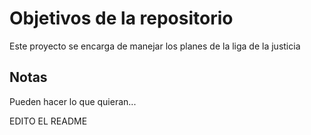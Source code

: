 # Objetivos de la repositorio

Este proyecto se encarga de manejar los planes de la liga de la justicia


## Notas
Pueden hacer lo que quieran...

EDITO EL README
